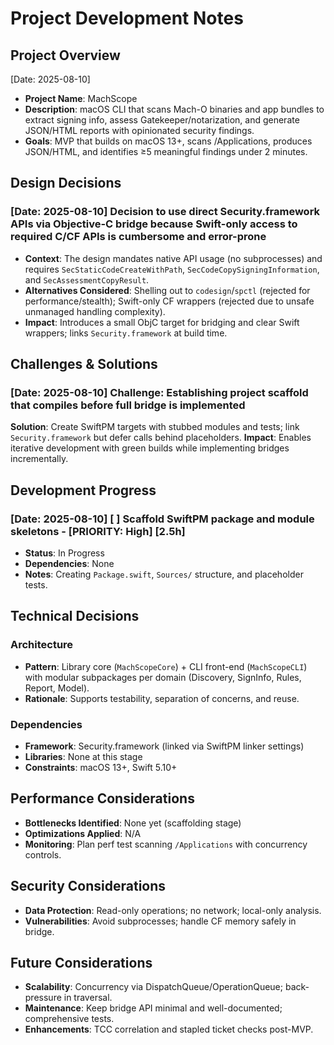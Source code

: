# Project Development Notes

## Project Overview
[Date: 2025-08-10]
- **Project Name**: MachScope
- **Description**: macOS CLI that scans Mach-O binaries and app bundles to extract signing info, assess Gatekeeper/notarization, and generate JSON/HTML reports with opinionated security findings.
- **Goals**: MVP that builds on macOS 13+, scans /Applications, produces JSON/HTML, and identifies ≥5 meaningful findings under 2 minutes.

## Design Decisions

### [Date: 2025-08-10] Decision to use direct Security.framework APIs via Objective-C bridge because Swift-only access to required C/CF APIs is cumbersome and error-prone
- **Context**: The design mandates native API usage (no subprocesses) and requires `SecStaticCodeCreateWithPath`, `SecCodeCopySigningInformation`, and `SecAssessmentCopyResult`.
- **Alternatives Considered**: Shelling out to `codesign`/`spctl` (rejected for performance/stealth); Swift-only CF wrappers (rejected due to unsafe unmanaged handling complexity).
- **Impact**: Introduces a small ObjC target for bridging and clear Swift wrappers; links `Security.framework` at build time.

## Challenges & Solutions

### [Date: 2025-08-10] **Challenge**: Establishing project scaffold that compiles before full bridge is implemented
**Solution**: Create SwiftPM targets with stubbed modules and tests; link `Security.framework` but defer calls behind placeholders.
**Impact**: Enables iterative development with green builds while implementing bridges incrementally.

## Development Progress

### [Date: 2025-08-10] [ ] Scaffold SwiftPM package and module skeletons - [PRIORITY: High] [2.5h]
- **Status**: In Progress
- **Dependencies**: None
- **Notes**: Creating `Package.swift`, `Sources/` structure, and placeholder tests.

## Technical Decisions

### Architecture
- **Pattern**: Library core (`MachScopeCore`) + CLI front-end (`MachScopeCLI`) with modular subpackages per domain (Discovery, SignInfo, Rules, Report, Model).
- **Rationale**: Supports testability, separation of concerns, and reuse.

### Dependencies
- **Framework**: Security.framework (linked via SwiftPM linker settings)
- **Libraries**: None at this stage
- **Constraints**: macOS 13+, Swift 5.10+

## Performance Considerations
- **Bottlenecks Identified**: None yet (scaffolding stage)
- **Optimizations Applied**: N/A
- **Monitoring**: Plan perf test scanning `/Applications` with concurrency controls.

## Security Considerations
- **Data Protection**: Read-only operations; no network; local-only analysis.
- **Vulnerabilities**: Avoid subprocesses; handle CF memory safely in bridge.

## Future Considerations
- **Scalability**: Concurrency via DispatchQueue/OperationQueue; back-pressure in traversal.
- **Maintenance**: Keep bridge API minimal and well-documented; comprehensive tests.
- **Enhancements**: TCC correlation and stapled ticket checks post-MVP.
